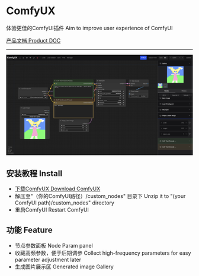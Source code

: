ComfyUX
=======
体验更佳的ComfyUI插件 Aim to improve user experience of ComfyUI

[产品文档 Product DOC](https://y3bpnk8e3u.feishu.cn/docx/RFIrd1kcbotTa7xqis5cKiKhnRf)

-----------
![ComfyUX](screenshot1.png)

## 安装教程 Install
- [下载ComfyUX Download ComfyUX](https://github.com/googincheng/ComfyUX/release/latest/)
- 解压至"（你的ComfyUI路径）/custom_nodes" 目录下  Unzip it to "(your ComfyUI path)/custom_nodes" directory
- 重启ComfyUI Restart ComfyUI

## 功能 Feature
- 节点参数面板 Node Param panel
- 收藏高频参数，便于后期调参 Collect high-frequency parameters for easy parameter adjustment later
- 生成图片展示区 Generated image Gallery
